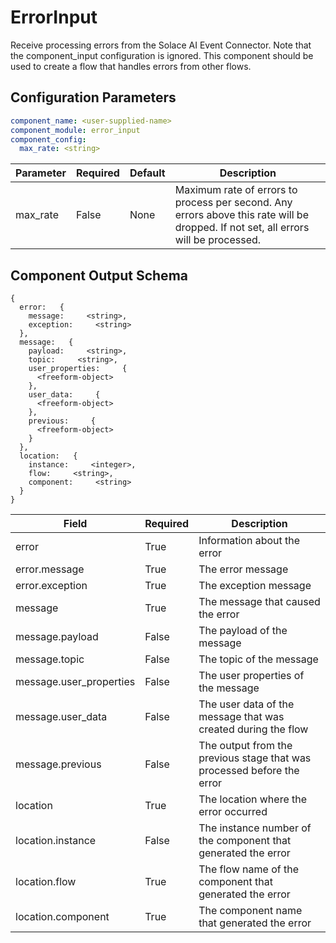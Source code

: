 # ErrorInput

Receive processing errors from the Solace AI Event Connector. Note that the component_input configuration is ignored. This component should be used to create a flow that handles errors from other flows. 

## Configuration Parameters

```yaml
component_name: <user-supplied-name>
component_module: error_input
component_config:
  max_rate: <string>
```

| Parameter | Required | Default | Description |
| --- | --- | --- | --- |
| max_rate | False | None | Maximum rate of errors to process per second. Any errors above this rate will be dropped. If not set, all errors will be processed. |



## Component Output Schema

```
{
  error:   {
    message:     <string>,
    exception:     <string>
  },
  message:   {
    payload:     <string>,
    topic:     <string>,
    user_properties:     {
      <freeform-object>
    },
    user_data:     {
      <freeform-object>
    },
    previous:     {
      <freeform-object>
    }
  },
  location:   {
    instance:     <integer>,
    flow:     <string>,
    component:     <string>
  }
}
```
| Field | Required | Description |
| --- | --- | --- |
| error | True | Information about the error |
| error.message | True | The error message |
| error.exception | True | The exception message |
| message | True | The message that caused the error |
| message.payload | False | The payload of the message |
| message.topic | False | The topic of the message |
| message.user_properties | False | The user properties of the message |
| message.user_data | False | The user data of the message that was created during the flow |
| message.previous | False | The output from the previous stage that was processed before the error |
| location | True | The location where the error occurred |
| location.instance | False | The instance number of the component that generated the error |
| location.flow | True | The flow name of the component that generated the error |
| location.component | True | The component name that generated the error |
